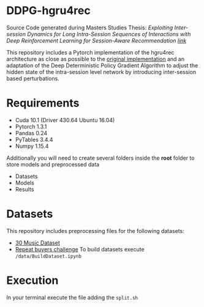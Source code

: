 DDPG-hgru4rec
=============

Source Code generated during Masters Studies Thesis: *Exploiting Inter-session Dynamics for Long Intra-Session Sequences of Interactions with Deep Reinforcement Learning for Session-Aware Recommendation [link](https://www.teses.usp.br/teses/disponiveis/55/55134/tde-23062021-105306/en.php)*

This repository includes a Pytorch implementation of the hgru4rec architecture as close as possible to the [original implementation](https://github.com/mquad/hgru4rec) and an adaptation of the Deep Deterministic Policy Gradient Algorithm to adjust the hidden state of the intra-session level network by introducing inter-session based perturbations.  


Requirements
============
- Cuda 10.1 (Driver 430.64 Ubuntu 16.04)
- Pytorch 1.3.1
- Pandas 0.24
- PyTables 3.4.4
- Numpy 1.15.4

Additionally you will need to create several folders inside the **root** folder to store models and preprocessed data 
- Datasets
- Models
- Results
 
Datasets
========
This repository includes preprocessing files for the following datasets: 

- [30 Music Dataset](http://recsys.deib.polimi.it/datasets/)
- [Repeat buyers challenge](https://tianchi.aliyun.com/competition/entrance/231576/information)
To build datasets execute `/data/BuildDataset.ipynb`

Execution
=========
In your terminal execute the file adding the `split.sh`
